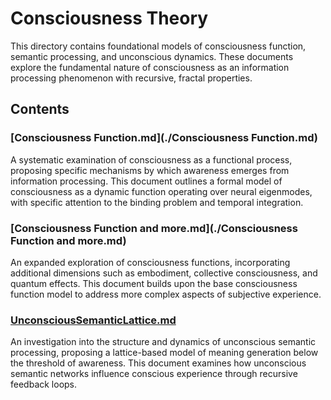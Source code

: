 # Consciousness Theory

This directory contains foundational models of consciousness function, semantic processing, and unconscious dynamics. These documents explore the fundamental nature of consciousness as an information processing phenomenon with recursive, fractal properties.

## Contents

### [Consciousness Function.md](./Consciousness Function.md)
A systematic examination of consciousness as a functional process, proposing specific mechanisms by which awareness emerges from information processing. This document outlines a formal model of consciousness as a dynamic function operating over neural eigenmodes, with specific attention to the binding problem and temporal integration.

### [Consciousness Function and more.md](./Consciousness Function and more.md)
An expanded exploration of consciousness functions, incorporating additional dimensions such as embodiment, collective consciousness, and quantum effects. This document builds upon the base consciousness function model to address more complex aspects of subjective experience.

### [UnconsciousSemanticLattice.md](./UnconsciousSemanticLattice.md)
An investigation into the structure and dynamics of unconscious semantic processing, proposing a lattice-based model of meaning generation below the threshold of awareness. This document examines how unconscious semantic networks influence conscious experience through recursive feedback loops.
